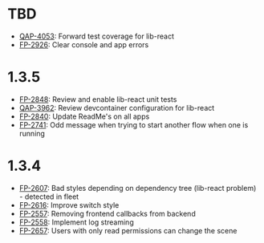 # TBD

- [QAP-4053](https://movai.atlassian.net/browse/QAP-4053): Forward test coverage for lib-react
- [FP-2926](https://movai.atlassian.net/browse/FP-2926): Clear console and app errors

# 1.3.5

- [FP-2848](https://movai.atlassian.net/browse/FP-2848):  Review and enable lib-react unit tests
- [QAP-3962](https://movai.atlassian.net/browse/QAP-3962): Review devcontainer configuration for lib-react
- [FP-2840](https://movai.atlassian.net/browse/FP-2840): Update ReadMe's on all apps
- [FP-2741](https://movai.atlassian.net/browse/FP-2741): Odd message when trying to start another flow when one is running

# 1.3.4

- [FP-2607](https://movai.atlassian.net/browse/FP-2607): Bad styles depending on dependency tree (lib-react problem) - detected in fleet
- [FP-2616](https://movai.atlassian.net/browse/FP-2607): Improve switch style
- [FP-2557](https://movai.atlassian.net/browse/FP-2557): Removing frontend callbacks from backend
- [FP-2558](https://movai.atlassian.net/browse/FP-2558): Implement log streaming
- [FP-2657](https://movai.atlassian.net/browse/FP-2657): Users with only read permissions can change the scene

